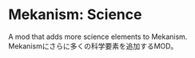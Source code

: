 # Mekanism: Science
A mod that adds more science elements to Mekanism.  
Mekanismにさらに多くの科学要素を追加するMOD。